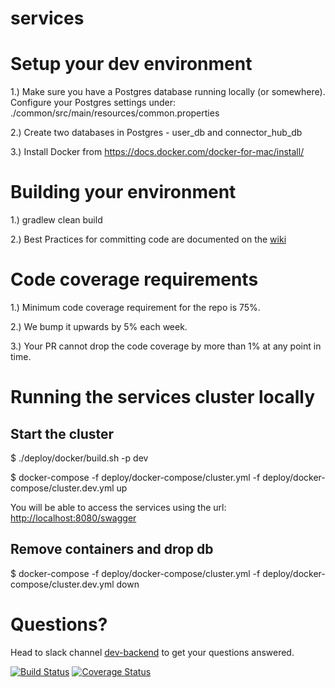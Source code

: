 # services

# Setup your dev environment
1.) Make sure you have a Postgres database running locally (or somewhere). Configure your Postgres settings under: ./common/src/main/resources/common.properties

2.) Create two databases in Postgres - user_db and connector_hub_db

3.) Install Docker from https://docs.docker.com/docker-for-mac/install/

# Building your environment
1.) gradlew clean build

2.) Best Practices for committing code are documented on the [wiki](https://electricaio.atlassian.net/wiki/spaces/EA/pages/30703619/Commits+and+PRs)

# Code coverage requirements
1.) Minimum code coverage requirement for the repo is 75%.

2.) We bump it upwards by 5% each week.

3.) Your PR cannot drop the code coverage by more than 1% at any point in time.

# Running the services cluster locally
## Start the cluster
$ ./deploy/docker/build.sh -p dev

$ docker-compose -f deploy/docker-compose/cluster.yml -f deploy/docker-compose/cluster.dev.yml up

You will be able to access the services using the url: [http://localhost:8080/swagger](http://localhost:8080/swagger)

## Remove containers and drop db
$ docker-compose -f deploy/docker-compose/cluster.yml -f deploy/docker-compose/cluster.dev.yml down

# Questions?
Head to slack channel [dev-backend](https://electricaio.slack.com/messages/CDAG9KTUN/) to get your questions answered.



[![Build Status](https://travis-ci.com/electricaio/services.svg?token=XaPqFymCCMvmv4mU5F9x&branch=master)](https://travis-ci.com/electricaio/services)
[![Coverage Status](https://coveralls.io/repos/github/electricaio/services/badge.svg?branch=master&t=RKKuow)](https://coveralls.io/github/electricaio/services?branch=master)


